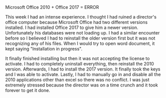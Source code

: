 Microsoft Office 2010 + Office 2017 = ERROR

This week I had an intense experience. I thought I had ruined a director's office computer
because Microsoft Office had two different versions installed. I had installed Office 2017
to give him a newer version. Unfortunately his databases were not loading up. I had a 
similar encounter before so I believed I had to reinstall the older version first but it was not 
recognizing any of his files. When I would try to open word document, it kept saying 
"Installation in progress". 

It finally finished installing but then it was not accepting the license to activate. I had 
to completely uninstall everything, then reinstall the 2010 version. Afterwards, I had
to install the 2017 version. It finally took the keys and I was able to activate. Lastly,
I had to manually go in and disable all the 2010 applications other than excel so there
was no conflict. I was just extremely stressed because the director was on a time crunch and 
it took forever to get it done. 
